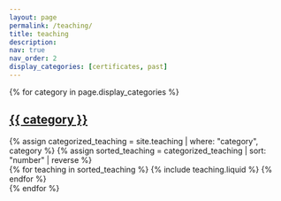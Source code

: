 ```yaml
---
layout: page
permalink: /teaching/
title: teaching
description:
nav: true
nav_order: 2
display_categories: [certificates, past]
---
```


<div class="projects">
  {% for category in page.display_categories %}
  <a id="{{ category }}" href=".#{{ category }}">
    <h2 class="category">{{ category }}</h2>
  </a>
  {% assign categorized_teaching = site.teaching | where: "category", category %}
  {% assign sorted_teaching = categorized_teaching | sort: "number" | reverse %}
  <!-- Generate cards for each course -->
  <div class="row row-cols-1 row-cols-md-1">
    {% for teaching in sorted_teaching %}
      {% include teaching.liquid %}
    {% endfor %}
  </div>
  {% endfor %}
</div>

